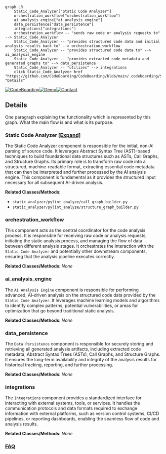 ```mermaid
graph LR
    Static_Code_Analyzer["Static Code Analyzer"]
    orchestration_workflow["orchestration_workflow"]
    ai_analysis_engine["ai_analysis_engine"]
    data_persistence["data_persistence"]
    integrations["integrations"]
    orchestration_workflow -- "sends raw code or analysis requests to" --> Static_Code_Analyzer
    Static_Code_Analyzer -- "provides structured code data and initial analysis results back to" --> orchestration_workflow
    Static_Code_Analyzer -- "provides structured code data to" --> ai_analysis_engine
    Static_Code_Analyzer -- "provides extracted code metadata and generated graphs to" --> data_persistence
    Static_Code_Analyzer -- "utilizes" --> integrations
    click Static_Code_Analyzer href "https://github.com/CodeBoarding/CodeBoarding/blob/main/.codeboarding/Static_Code_Analyzer.md" "Details"
```

[![CodeBoarding](https://img.shields.io/badge/Generated%20by-CodeBoarding-9cf?style=flat-square)](https://github.com/CodeBoarding/GeneratedOnBoardings)[![Demo](https://img.shields.io/badge/Try%20our-Demo-blue?style=flat-square)](https://www.codeboarding.org/demo)[![Contact](https://img.shields.io/badge/Contact%20us%20-%20contact@codeboarding.org-lightgrey?style=flat-square)](mailto:contact@codeboarding.org)

## Details

One paragraph explaining the functionality which is represented by this graph. What the main flow is and what is its purpose.

### Static Code Analyzer [[Expand]](./Static_Code_Analyzer.md)
The Static Code Analyzer component is responsible for the initial, non-AI parsing of source code. It leverages Abstract Syntax Tree (AST)-based techniques to build foundational data structures such as ASTs, Call Graphs, and Structure Graphs. Its primary role is to transform raw code into a structured, machine-readable format, extracting essential code metadata that can then be interpreted and further processed by the AI analysis engine. This component is fundamental as it provides the structured input necessary for all subsequent AI-driven analysis.


**Related Classes/Methods**:

- `static_analyzer/pylint_analyze/call_graph_builder.py`
- `static_analyzer/pylint_analyze/structure_graph_builder.py`


### orchestration_workflow
This component acts as the central coordinator for the code analysis process. It is responsible for receiving raw code or analysis requests, initiating the static analysis process, and managing the flow of data between different analysis stages. It orchestrates the interaction with the `Static Code Analyzer` and potentially other downstream components, ensuring that the analysis pipeline executes correctly.


**Related Classes/Methods**: _None_

### ai_analysis_engine
The `AI Analysis Engine` component is responsible for performing advanced, AI-driven analysis on the structured code data provided by the `Static Code Analyzer`. It leverages machine learning models and algorithms to identify complex patterns, potential vulnerabilities, or areas for optimization that go beyond traditional static analysis.


**Related Classes/Methods**: _None_

### data_persistence
The `Data Persistence` component is responsible for securely storing and retrieving all generated analysis artifacts, including extracted code metadata, Abstract Syntax Trees (ASTs), Call Graphs, and Structure Graphs. It ensures the long-term availability and integrity of the analysis results for historical tracking, reporting, and further processing.


**Related Classes/Methods**: _None_

### integrations
The `Integrations` component provides a standardized interface for interacting with external systems, tools, or services. It handles the communication protocols and data formats required to exchange information with external platforms, such as version control systems, CI/CD pipelines, or reporting dashboards, enabling the seamless flow of code and analysis results.


**Related Classes/Methods**: _None_



### [FAQ](https://github.com/CodeBoarding/GeneratedOnBoardings/tree/main?tab=readme-ov-file#faq)
